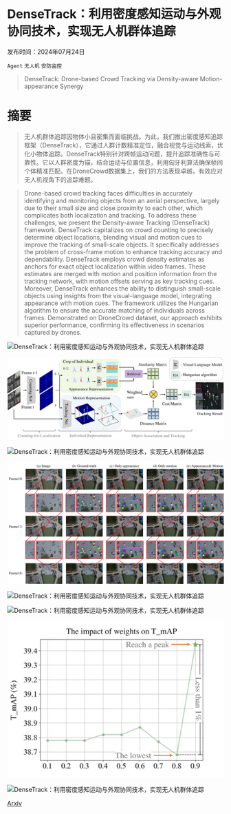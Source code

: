 # DenseTrack：利用密度感知运动与外观协同技术，实现无人机群体追踪

发布时间：2024年07月24日

`Agent` `无人机` `安防监控`

> DenseTrack: Drone-based Crowd Tracking via Density-aware Motion-appearance Synergy

# 摘要

> 无人机群体追踪因物体小且密集而面临挑战。为此，我们推出密度感知追踪框架（DenseTrack），它通过人群计数精准定位，融合视觉与运动线索，优化小物体追踪。DenseTrack特别针对跨帧运动问题，提升追踪准确性与可靠性。它以人群密度为锚，结合运动与位置信息，利用匈牙利算法确保帧间个体精准匹配。在DroneCrowd数据集上，我们的方法表现卓越，有效应对无人机视角下的追踪难题。

> Drone-based crowd tracking faces difficulties in accurately identifying and monitoring objects from an aerial perspective, largely due to their small size and close proximity to each other, which complicates both localization and tracking. To address these challenges, we present the Density-aware Tracking (DenseTrack) framework. DenseTrack capitalizes on crowd counting to precisely determine object locations, blending visual and motion cues to improve the tracking of small-scale objects. It specifically addresses the problem of cross-frame motion to enhance tracking accuracy and dependability. DenseTrack employs crowd density estimates as anchors for exact object localization within video frames. These estimates are merged with motion and position information from the tracking network, with motion offsets serving as key tracking cues. Moreover, DenseTrack enhances the ability to distinguish small-scale objects using insights from the visual-language model, integrating appearance with motion cues. The framework utilizes the Hungarian algorithm to ensure the accurate matching of individuals across frames. Demonstrated on DroneCrowd dataset, our approach exhibits superior performance, confirming its effectiveness in scenarios captured by drones.

![DenseTrack：利用密度感知运动与外观协同技术，实现无人机群体追踪](../../../paper_images/2407.17272/x1.png)

![DenseTrack：利用密度感知运动与外观协同技术，实现无人机群体追踪](../../../paper_images/2407.17272/x2.png)

![DenseTrack：利用密度感知运动与外观协同技术，实现无人机群体追踪](../../../paper_images/2407.17272/x3.png)

![DenseTrack：利用密度感知运动与外观协同技术，实现无人机群体追踪](../../../paper_images/2407.17272/x4.png)

![DenseTrack：利用密度感知运动与外观协同技术，实现无人机群体追踪](../../../paper_images/2407.17272/x5.png)

![DenseTrack：利用密度感知运动与外观协同技术，实现无人机群体追踪](../../../paper_images/2407.17272/x6.png)

![DenseTrack：利用密度感知运动与外观协同技术，实现无人机群体追踪](../../../paper_images/2407.17272/x7.png)

![DenseTrack：利用密度感知运动与外观协同技术，实现无人机群体追踪](../../../paper_images/2407.17272/x8.png)

[Arxiv](https://arxiv.org/abs/2407.17272)
